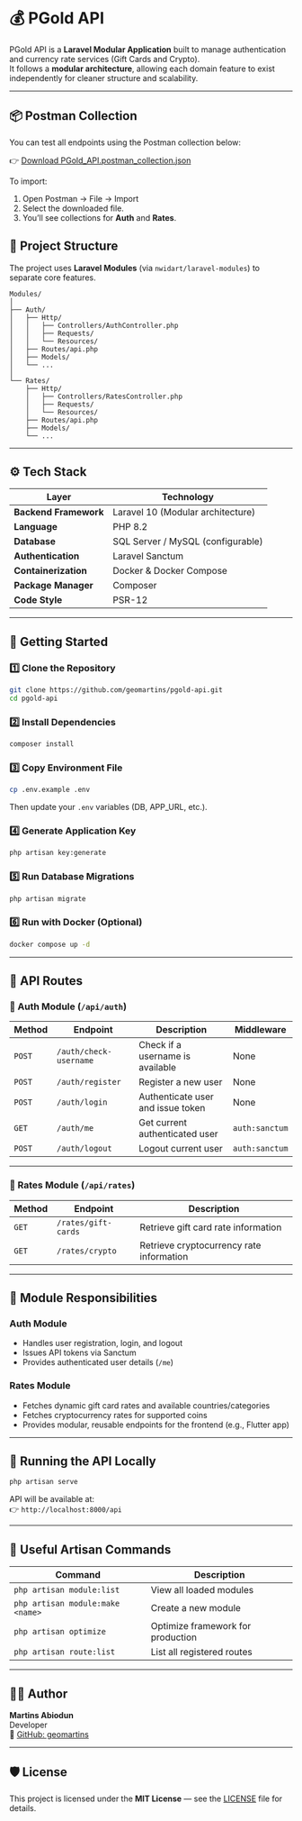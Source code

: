 # 💰 PGold API

PGold API is a **Laravel Modular Application** built to manage authentication and currency rate services (Gift Cards and Crypto).  
It follows a **modular architecture**, allowing each domain feature to exist independently for cleaner structure and scalability.

---


## 📦 Postman Collection
You can test all endpoints using the Postman collection below:

👉 [Download PGold_API.postman_collection.json](./PGold_API.postman_collection.json)

To import:
1. Open Postman → File → Import
2. Select the downloaded file.
3. You’ll see collections for **Auth** and **Rates**.


## 🧩 Project Structure

The project uses **Laravel Modules** (via `nwidart/laravel-modules`) to separate core features.

```
Modules/
│
├── Auth/
│   ├── Http/
│   │   ├── Controllers/AuthController.php
│   │   ├── Requests/
│   │   └── Resources/
│   ├── Routes/api.php
│   ├── Models/
│   └── ...
│
└── Rates/
    ├── Http/
    │   ├── Controllers/RatesController.php
    │   ├── Requests/
    │   └── Resources/
    ├── Routes/api.php
    ├── Models/
    └── ...
```

---

## ⚙️ Tech Stack

| Layer | Technology |
|-------|-------------|
| **Backend Framework** | Laravel 10 (Modular architecture) |
| **Language** | PHP 8.2 |
| **Database** | SQL Server / MySQL (configurable) |
| **Authentication** | Laravel Sanctum |
| **Containerization** | Docker & Docker Compose |
| **Package Manager** | Composer |
| **Code Style** | PSR-12 |

---

## 🚀 Getting Started

### 1️⃣ Clone the Repository

```bash
git clone https://github.com/geomartins/pgold-api.git
cd pgold-api
```

### 2️⃣ Install Dependencies

```bash
composer install
```

### 3️⃣ Copy Environment File

```bash
cp .env.example .env
```

Then update your `.env` variables (DB, APP_URL, etc.).

### 4️⃣ Generate Application Key

```bash
php artisan key:generate
```

### 5️⃣ Run Database Migrations

```bash
php artisan migrate
```

### 6️⃣ Run with Docker (Optional)

```bash
docker compose up -d
```

---

## 🧠 API Routes

### 🔐 Auth Module (`/api/auth`)

| Method | Endpoint | Description | Middleware |
|---------|-----------|-------------|-------------|
| `POST` | `/auth/check-username` | Check if a username is available | None |
| `POST` | `/auth/register` | Register a new user | None |
| `POST` | `/auth/login` | Authenticate user and issue token | None |
| `GET` | `/auth/me` | Get current authenticated user | `auth:sanctum` |
| `POST` | `/auth/logout` | Logout current user | `auth:sanctum` |

---

### 💱 Rates Module (`/api/rates`)

| Method | Endpoint | Description |
|---------|-----------|-------------|
| `GET` | `/rates/gift-cards` | Retrieve gift card rate information |
| `GET` | `/rates/crypto` | Retrieve cryptocurrency rate information |

---

## 🧩 Module Responsibilities

### **Auth Module**
- Handles user registration, login, and logout
- Issues API tokens via Sanctum
- Provides authenticated user details (`/me`)

### **Rates Module**
- Fetches dynamic gift card rates and available countries/categories
- Fetches cryptocurrency rates for supported coins
- Provides modular, reusable endpoints for the frontend (e.g., Flutter app)

---

## 🧪 Running the API Locally

```bash
php artisan serve
```

API will be available at:  
👉 `http://localhost:8000/api`

---

## 🧰 Useful Artisan Commands

| Command | Description |
|----------|-------------|
| `php artisan module:list` | View all loaded modules |
| `php artisan module:make <name>` | Create a new module |
| `php artisan optimize` | Optimize framework for production |
| `php artisan route:list` | List all registered routes |

---

## 🧑‍💻 Author

**Martins Abiodun**  
Developer  
🔗 [GitHub: geomartins](https://github.com/geomartins)

---

## 🛡 License

This project is licensed under the **MIT License** — see the [LICENSE](LICENSE) file for details.
